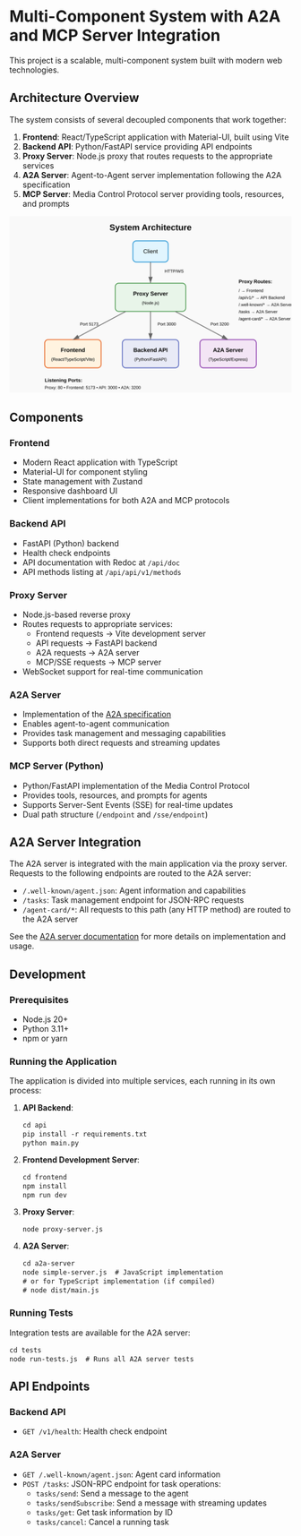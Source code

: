 # Multi-Component System with A2A and MCP Server Integration

This project is a scalable, multi-component system built with modern web technologies.

## Architecture Overview

The system consists of several decoupled components that work together:

1. **Frontend**: React/TypeScript application with Material-UI, built using Vite
2. **Backend API**: Python/FastAPI service providing API endpoints
3. **Proxy Server**: Node.js proxy that routes requests to the appropriate services
4. **A2A Server**: Agent-to-Agent server implementation following the A2A specification
5. **MCP Server**: Media Control Protocol server providing tools, resources, and prompts

![Architecture Diagram](./docs/architecture-diagram.svg)

## Components

### Frontend

- Modern React application with TypeScript
- Material-UI for component styling
- State management with Zustand
- Responsive dashboard UI
- Client implementations for both A2A and MCP protocols

### Backend API

- FastAPI (Python) backend
- Health check endpoints
- API documentation with Redoc at `/api/doc`
- API methods listing at `/api/api/v1/methods`

### Proxy Server

- Node.js-based reverse proxy
- Routes requests to appropriate services:
  - Frontend requests → Vite development server
  - API requests → FastAPI backend
  - A2A requests → A2A server
  - MCP/SSE requests → MCP server
- WebSocket support for real-time communication

### A2A Server

- Implementation of the [A2A specification](https://github.com/ai-agents/a2a)
- Enables agent-to-agent communication
- Provides task management and messaging capabilities
- Supports both direct requests and streaming updates

### MCP Server (Python)

- Python/FastAPI implementation of the Media Control Protocol
- Provides tools, resources, and prompts for agents
- Supports Server-Sent Events (SSE) for real-time updates
- Dual path structure (`/endpoint` and `/sse/endpoint`)

## A2A Server Integration

The A2A server is integrated with the main application via the proxy server. Requests to the following endpoints are routed to the A2A server:

- `/.well-known/agent.json`: Agent information and capabilities
- `/tasks`: Task management endpoint for JSON-RPC requests
- `/agent-card/*`: All requests to this path (any HTTP method) are routed to the A2A server

See the [A2A server documentation](./a2a-server/README.md) for more details on implementation and usage.

## Development

### Prerequisites

- Node.js 20+
- Python 3.11+
- npm or yarn

### Running the Application

The application is divided into multiple services, each running in its own process:

1. **API Backend**:
   ```
   cd api
   pip install -r requirements.txt
   python main.py
   ```

2. **Frontend Development Server**:
   ```
   cd frontend
   npm install
   npm run dev
   ```

3. **Proxy Server**:
   ```
   node proxy-server.js
   ```

4. **A2A Server**:
   ```
   cd a2a-server
   node simple-server.js  # JavaScript implementation
   # or for TypeScript implementation (if compiled)
   # node dist/main.js
   ```

### Running Tests

Integration tests are available for the A2A server:

```
cd tests
node run-tests.js  # Runs all A2A server tests
```

## API Endpoints

### Backend API

- `GET /v1/health`: Health check endpoint

### A2A Server

- `GET /.well-known/agent.json`: Agent card information
- `POST /tasks`: JSON-RPC endpoint for task operations:
  - `tasks/send`: Send a message to the agent
  - `tasks/sendSubscribe`: Send a message with streaming updates
  - `tasks/get`: Get task information by ID
  - `tasks/cancel`: Cancel a running task